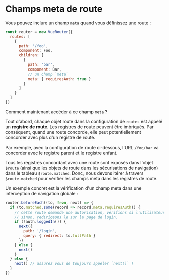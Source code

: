 # Champs meta de route

Vous pouvez inclure un champ `meta` quand vous définissez une route :

``` js
const router = new VueRouter({
  routes: [
    {
      path: '/foo',
      component: Foo,
      children: [
        {
          path: 'bar',
          component: Bar,
          // un champ `meta`
          meta: { requiresAuth: true }
        }
      ]
    }
  ]
})
```

Comment maintenant accéder à ce champ `meta` ?

Tout d'abord, chaque objet route dans la configuration de `routes` est appelé un **registre de route**. Les registres de route peuvent être imbriqués. Par conséquent, quand une route concorde, elle peut potentiellement concorder avec plus d'un registre de route.

Par exemple, avec la configuration de route ci-dessous, l'URL `/foo/bar` va concorder avec le registre parent et le registre enfant.

Tous les registres concordant avec une route sont exposés dans l'objet `$route` (ainsi que les objets de route dans les sécurisations de navigation) dans le tableau `$route.matched`. Donc, nous devons itérer à travers `$route.matched` pour vérifier les champs meta dans les registres de route.

Un exemple concret est la vérification d'un champ meta dans une interception de navigation globale :

``` js
router.beforeEach((to, from, next) => {
  if (to.matched.some(record => record.meta.requiresAuth)) {
    // cette route demande une autorisation, vérifions si l'utilisateur est logué.
    // sinon, redirigeons le sur la page de login.
    if (!auth.loggedIn()) {
      next({
        path: '/login',
        query: { redirect: to.fullPath }
      })
    } else {
      next()
    }
  } else {
    next() // assurez vous de toujours appeler `next()` !
  }
})
```
